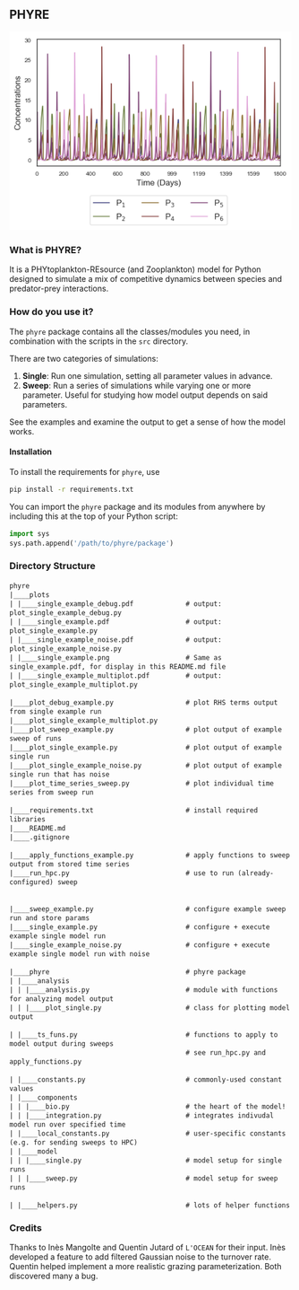 ## PHYRE

![single example time series plot](plots/single_example.png)

### What is PHYRE?

It is a PHYtoplankton-REsource (and Zooplankton) model for Python designed to simulate 
a mix of competitive dynamics between species and predator-prey interactions.

### How do you use it?

The `phyre` package contains all the classes/modules you need, in combination with the scripts in the `src` directory.

There are two categories of simulations:

1. **Single**: Run one simulation, setting all parameter values in advance.
1. **Sweep**: Run a series of simulations while varying one or more parameter. Useful for studying how model output depends on said parameters.

See the examples and examine the output to get a sense of how the model works.

#### Installation

To install the requirements for `phyre`, use

```bash
pip install -r requirements.txt
```

You can import the `phyre` package and its modules from anywhere by including this
 at the top of your Python script:

```python
import sys
sys.path.append('/path/to/phyre/package')
```

### Directory Structure

<pre class="language-bash"><code class="language-bash">phyre
|____plots
| |____single_example_debug.pdf             # output: plot_single_example_debug.py
| |____single_example.pdf                   # output: plot_single_example.py
| |____single_example_noise.pdf             # output: plot_single_example_noise.py
| |____single_example.png                   # Same as single_example.pdf, for display in this README.md file
| |____single_example_multiplot.pdf         # output: plot_single_example_multiplot.py

|____plot_debug_example.py                  # plot RHS terms output from single example run
|____plot_single_example_multiplot.py
|____plot_sweep_example.py                  # plot output of example sweep of runs
|____plot_single_example.py                 # plot output of example single run 
|____plot_single_example_noise.py           # plot output of example single run that has noise
|____plot_time_series_sweep.py              # plot individual time series from sweep run

|____requirements.txt                       # install required libraries
|____README.md
|____.gitignore

|____apply_functions_example.py             # apply functions to sweep output from stored time series
|____run_hpc.py                             # use to run (already-configured) sweep


|____sweep_example.py                       # configure example sweep run and store params
|____single_example.py                      # configure + execute example single model run
|____single_example_noise.py                # configure + execute example single model run with noise

|____phyre                                  # phyre package
| |____analysis     
| | |____analysis.py                        # module with functions for analyzing model output
| | |____plot_single.py                     # class for plotting model output

| |____ts_funs.py                           # functions to apply to model output during sweeps 
                                            # see run_hpc.py and apply_functions.py 

| |____constants.py                         # commonly-used constant values
| |____components
| | |____bio.py                             # the heart of the model! 
| | |____integration.py                     # integrates indivudal model run over specified time
| |____local_constants.py                   # user-specific constants (e.g. for sending sweeps to HPC)
| |____model
| | |____single.py                          # model setup for single runs
| | |____sweep.py                           # model setup for sweep runs

| |____helpers.py                           # lots of helper functions
</code></pre>

### Credits

Thanks to Inès Mangolte and Quentin Jutard of `L'OCEAN` for their input. 
Inès developed a feature to add filtered Gaussian noise to the turnover rate. 
Quentin helped implement a more realistic grazing parameterization. 
Both discovered many a bug.